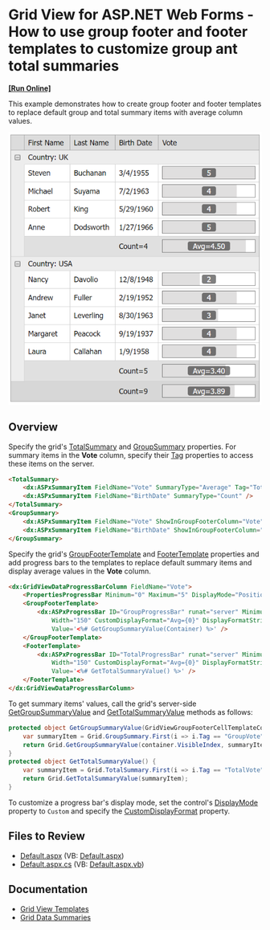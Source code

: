 # Grid View for ASP.NET Web Forms - How to use group footer and footer templates to customize group ant total summaries
<!-- run online -->
**[[Run Online]](https://codecentral.devexpress.com/e4153/)**
<!-- run online end -->

This example demonstrates how to create group footer and footer templates to replace default group and total summary items with average column values.

![Customize summary items](CustomizeSummaryItems.png)

## Overview

Specify the grid's [TotalSummary](https://docs.devexpress.com/AspNet/DevExpress.Web.ASPxGridView.TotalSummary) and [GroupSummary](https://docs.devexpress.com/AspNet/DevExpress.Web.ASPxGridView.GroupSummary) properties. For summary items in the **Vote** column, specify their [Tag](https://docs.devexpress.com/AspNet/DevExpress.Web.ASPxSummaryItemBase.Tag) properties to access these items on the server.

```aspx
<TotalSummary>
    <dx:ASPxSummaryItem FieldName="Vote" SummaryType="Average" Tag="TotalVote" />
    <dx:ASPxSummaryItem FieldName="BirthDate" SummaryType="Count" />
</TotalSummary>
<GroupSummary>
    <dx:ASPxSummaryItem FieldName="Vote" ShowInGroupFooterColumn="Vote" SummaryType="Average" Tag="GroupVote" />
    <dx:ASPxSummaryItem FieldName="BirthDate" ShowInGroupFooterColumn="BirthDate" SummaryType="Count" />
</GroupSummary>
```

Specify the grid's [GroupFooterTemplate](https://docs.devexpress.com/AspNet/DevExpress.Web.GridViewColumn.GroupFooterTemplate) and [FooterTemplate](https://docs.devexpress.com/AspNet/DevExpress.Web.GridViewColumn.FooterTemplate) properties and add progress bars to the templates to replace default summary items and display average values in the **Vote** column.

```aspx
<dx:GridViewDataProgressBarColumn FieldName="Vote">
    <PropertiesProgressBar Minimum="0" Maximum="5" DisplayMode="Position" Width="150" />
    <GroupFooterTemplate>
        <dx:ASPxProgressBar ID="GroupProgressBar" runat="server" Minimum="0" Maximum="5" DisplayMode="Custom" 
            Width="150" CustomDisplayFormat="Avg={0}" DisplayFormatString="{0:N2}" 
            Value='<%# GetGroupSummaryValue(Container) %>' />
    </GroupFooterTemplate>
    <FooterTemplate>
        <dx:ASPxProgressBar ID="TotalProgressBar" runat="server" Minimum="0" Maximum="5" DisplayMode="Custom" 
            Width="150" CustomDisplayFormat="Avg={0}" DisplayFormatString="{0:N2}"
            Value='<%# GetTotalSummaryValue() %>' />
    </FooterTemplate>
</dx:GridViewDataProgressBarColumn>
```

To get summary items' values, call the grid's server-side [GetGroupSummaryValue](https://docs.devexpress.com/AspNet/DevExpress.Web.ASPxGridView.GetGroupSummaryValue(System.Int32-DevExpress.Web.ASPxSummaryItem)) and [GetTotalSummaryValue](https://docs.devexpress.com/AspNet/DevExpress.Web.ASPxGridView.GetTotalSummaryValue(DevExpress.Web.ASPxSummaryItem)) methods as follows:

```cs
protected object GetGroupSummaryValue(GridViewGroupFooterCellTemplateContainer container) {
    var summaryItem = Grid.GroupSummary.First(i => i.Tag == "GroupVote");
    return Grid.GetGroupSummaryValue(container.VisibleIndex, summaryItem);
}
protected object GetTotalSummaryValue() {
    var summaryItem = Grid.TotalSummary.First(i => i.Tag == "TotalVote");
    return Grid.GetTotalSummaryValue(summaryItem);
}
```

To customize a progress bar's display mode, set the control's [DisplayMode](https://docs.devexpress.com/AspNet/DevExpress.Web.ASPxProgressBar.DisplayMode) property to `Custom` and specify the [CustomDisplayFormat](https://docs.devexpress.com/AspNet/DevExpress.Web.ASPxProgressBar.CustomDisplayFormat) property.

## Files to Review

* [Default.aspx](./CS/WebSite/Default.aspx) (VB: [Default.aspx](./VB/WebSite/Default.aspx))
* [Default.aspx.cs](./CS/WebSite/Default.aspx.cs) (VB: [Default.aspx.vb](./VB/WebSite/Default.aspx.vb))

## Documentation

* [Grid View Templates](https://docs.devexpress.com/AspNet/3718/components/grid-view/concepts/templates)
* [Grid Data Summaries](https://docs.devexpress.com/AspNet/3717/components/grid-view/concepts/use-data-summaries)
